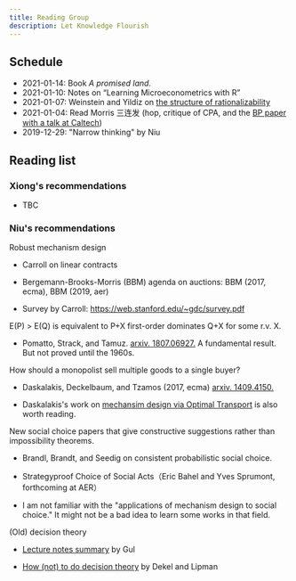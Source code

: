 ```yaml
---
title: Reading Group
description: Let Knowledge Flourish
---
```


## Schedule

- 2021-01-14: Book *A promised land.*
- 2021-01-10: Notes on “Learning Microeconometrics with R” 
- 2021-01-07: Weinstein and Yildiz on [the structure of rationalizability](https://economics.mit.edu/files/1257)
- 2021-01-04: Read Morris 三连发 (hop, critique of CPA, and the [BP paper with a talk at Caltech](https://economics.mit.edu/faculty/semorris/presentations))
- 2019-12-29: "Narrow thinking" by Niu



## Reading list

### Xiong's recommendations

- TBC

### Niu's recommendations

Robust mechanism design

- Carroll on linear contracts

- Bergemann-Brooks-Morris (BBM) agenda on auctions: BBM (2017, ecma), BBM (2019, aer)

- Survey by Carroll: https://web.stanford.edu/~gdc/survey.pdf

E(P) > E(Q) is equivalent to P+X first-order dominates Q+X for some r.v. X.

- Pomatto, Strack, and Tamuz. [arxiv. 1807.06927.](https://arxiv.org/abs/1807.06927) 
A fundamental result. But not proved until the 1960s.

How should a monopolist sell multiple goods to a single buyer?

- Daskalakis, Deckelbaum, and Tzamos (2017, ecma) [arxiv. 1409.4150.](https://arxiv.org/abs/1409.4150)

- Daskalakis's work on [mechansim design via Optimal Transport](https://arxiv.org/abs/1503.01958) is also worth reading.   

New social choice papers that give constructive suggestions rather than impossibility theorems.

- Brandl, Brandt, and Seedig on consistent probabilistic social choice.

- Strategyproof Choice of Social Acts（Eric Bahel and Yves Sprumont, forthcoming at AER）

- I am not familiar with the "applications of mechanism design to social choice." 
It might not be a bad idea to learn some works in that field.

(Old) decision theory

- [Lecture notes summary](https://www.kellogg.northwestern.edu/faculty/antic/notes/Gul%20Lectures%20Summary.pdf) by Gul

- [How (not) to do decision theory](http://faculty.wcas.northwestern.edu/~dekel/papers/How%20(Not)%20to%20Do%20Decision%20Theory.pdf) by Dekel and Lipman
